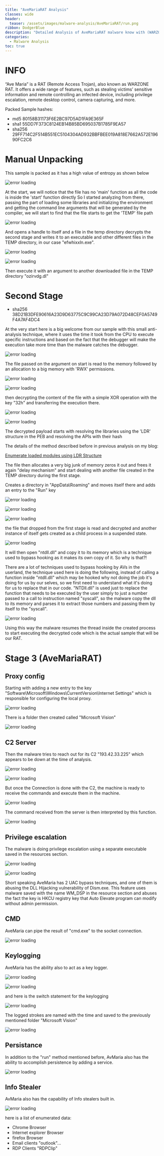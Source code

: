 ```yaml
---
title: "AveMariaRAT Analysis"
classes: wide
header:
  teaser: /assets/images/malware-analysis/AveMariaRAT/run.png
ribbon: DodgerBlue
description: "Detailed Analysis of AveMariaRAT malware know with (WARZONE RAT) ..."
categories:
  - Malware Analysis
toc: true
---
```


# INFO
“Ave Maria” is a RAT (Remote Access Trojan), also known as WARZONE RAT. It offers a wide range of features, such as stealing victims’ sensitive information and remote controlling an infected device, including privilege escalation, remote desktop control, camera capturing, and more.

Packed Sample hashes:
- md5     80158B31173F6E2BC97D5AD1FA9E365F
- sha1    55DD7F373C8124EB14B85BD695037B1785F9EA57
- sha256  29FF714C2F514B551EC5104304AD932BBFBEE019A818E7662A572E19690FC2C6

# Manual Unpacking

This sample is packed as it has a high value of entropy as shown below

![error loading](/assets/images/malware-analysis/AveMariaRAT/entropy.png)

At the start, we will notice that the file has no 'main' function as all the code is inside the 'start' function directly So I started analyzing from there,
passing the part of loading some libraries and initializing the environment and getting the command line arguments that will be generated by the compiler, we will start to find that the file starts to get the 'TEMP' file path  

![error loading](/assets/images/malware-analysis/AveMariaRAT/temp.png)

And opens a handle to itself and a file in the temp directory decrypts the second stage and writes it to an executable and other different files in the TEMP directory, in our case "efwhixxln.exe".

![error loading](/assets/images/malware-analysis/AveMariaRAT/handles.png)

![error loading](/assets/images/malware-analysis/AveMariaRAT/stage2.png)

Then execute it with an argument to another downloaded file in the TEMP directory "ozirvdg.dl"

# Second Stage

- sha256   38D21B3DFE90616A23D9D63775C9C99CA23D79A072D48CEF0A5749F4A7AF4DC4

At the very start here is a big welcome from our sample with this small anti-analysis technique, where it uses the time it took from the CPU to execute  specific instructions and based on the fact that the debugger will make the execution take more time than the malware catches the debugger.

![error loading](/assets/images/malware-analysis/AveMariaRAT/time.png)

The file passed on the argument on start is read to the memory followed by an allocation to a big memory with 'RWX' permissions.

![error loading](/assets/images/malware-analysis/AveMariaRAT/openarg.png)

![error loading](/assets/images/malware-analysis/AveMariaRAT/perm.png)

then decrypting the content of the file with a simple XOR operation with the key "32h" and transferring the execution there.

![error loading](/assets/images/malware-analysis/AveMariaRAT/dec.png)

![error loading](/assets/images/malware-analysis/AveMariaRAT/exec.png)

The decrypted payload starts with resolving the libraries using the 'LDR' structure in the PEB and resolving the APIs with their hash

The details of the method described before in previous analysis on my blog: 

[Enumerate loaded modules using LDR Structure](https://spidermssp.github.io/malware%20analysis/RedLineStealer/#decrypted-code-analysis-shell-code)

The file then allocates a very big junk of memory zeros it out and frees it again "delay mechanism"
and start dealing with another file created in the TEMP directory during the first stage.

Creates a directory in "AppData\Roaming" and moves itself there and adds an entry to the "Run" key

![error loading](/assets/images/malware-analysis/AveMariaRAT/dir.png)

![error loading](/assets/images/malware-analysis/AveMariaRAT/copy.png)

![error loading](/assets/images/malware-analysis/AveMariaRAT/run.png)

the file that dropped from the first stage is read and decrypted and another instance of itself gets created as a child process in a suspended state.

![error loading](/assets/images/malware-analysis/AveMariaRAT/child.png)

It will then open "ntdll.dll" and copy it to its memory which is a technique used to bypass hooking as it makes its own copy of it. So why is that?! 

There are a lot of techniques used to bypass hooking by AVs in the userland, the technique used here is doing the following, instead of calling a function inside "ntdll.dll" which may be hooked why not doing the job it's doing for us by our selves, so we first need to understand what it's doing for us to replace that in our code.
"NTDll.dll" is used just to replace the function that needs to be executed by the user simply to just a number passed to a call to instruction named "syscall", so the malware copy the dll to its memory and parses it to extract those numbers and passing them by itself to the "syscall".

![error loading](/assets/images/malware-analysis/AveMariaRAT/syscall.png)

Using this way the malware resumes the thread inside the created process to start executing the decrypted code which is the actual sample that will be our RAT.

# Stage 3 (AveMariaRAT)

## Proxy config

Starting with adding a new entry to the key "Software\Microsoft\Windows\CurrentVersion\Internet Settings" which is responsible for configuring the local proxy.

![error loading](/assets/images/malware-analysis/AveMariaRAT/proxy.png)

There is a folder then created called "Microsoft Vision"

![error loading](/assets/images/malware-analysis/AveMariaRAT/vision.png)

## C2 Server

Then the malware tries to reach out for its C2 "193.42.33.225" which appears to be down at the time of analysis.

![error loading](/assets/images/malware-analysis/AveMariaRAT/socket.png)

![error loading](/assets/images/malware-analysis/AveMariaRAT/C2.png)

But once the Connection is done with the C2, the machine is ready to receive the commands and execute them in the machine.

![error loading](/assets/images/malware-analysis/AveMariaRAT/recive.png)

The command received from the server is then interpreted by this function.

![error loading](/assets/images/malware-analysis/AveMariaRAT/graph.png)

## Privilege escalation 

The malware is doing privilege escalation using a separate executable saved in the resources section.

![error loading](/assets/images/malware-analysis/AveMariaRAT/load.png)

![error loading](/assets/images/malware-analysis/AveMariaRAT/resource.png)

Short speaking AveMaria has 2 UAC bypass techniques, and one of them is abusing the DLL Hijacking vulnerability of Dism.exe. This feature uses malware saved with the name WM_DSP in the resource section and abuses the fact the key is HKCU registry key that Auto Elevate program can modify without admin permission.

## CMD

AveMaria can pipe the result of "cmd.exe" to the socket connection.

![error loading](/assets/images/malware-analysis/AveMariaRAT/cmd.png)

## Keylogging

AveMaria has the ability also to act as a key logger.

![error loading](/assets/images/malware-analysis/AveMariaRAT/log.png)

![error loading](/assets/images/malware-analysis/AveMariaRAT/log1.png)

and here is the switch statement for the keylogging

![error loading](/assets/images/malware-analysis/AveMariaRAT/log2.png)

The logged strokes are named with the time and saved to the previously mentioned folder "Microsoft Vision" 

![error loading](/assets/images/malware-analysis/AveMariaRAT/log3.png)

## Persistance 

In addition to the "run" method mentioned before, AvMaria also has the ability to accomplish persistence by adding a service.

![error loading](/assets/images/malware-analysis/AveMariaRAT/service.png)

## Info Stealer

AvMaria also has the capability of Info stealers built in.

![error loading](/assets/images/malware-analysis/AveMariaRAT/steal.png)

here is a list of enumerated data:

- Chrome Browser
- Internet explorer Browser
- firefox Browser
- Email clients "outlook"...
- RDP Clients "RDPClip"
